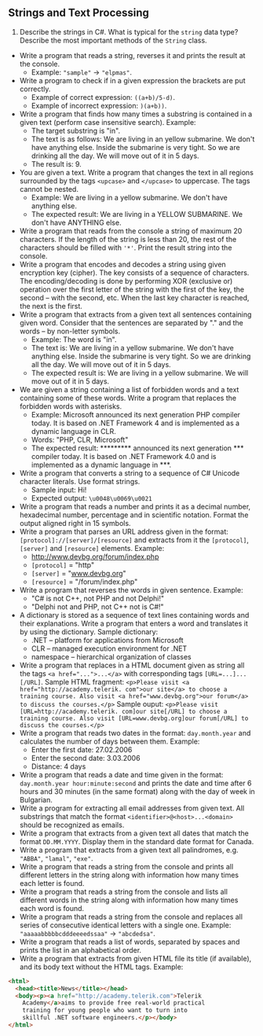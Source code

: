 ## Strings and Text Processing

1. Describe the strings in C#. What is typical for the `string` data type? Describe the most important methods of the `String` class.
* Write a program that reads a string, reverses it and prints the result at the console.
    * Example: `"sample"` -> `"elpmas"`.
* Write a program to check if in a given expression the brackets are put correctly.
    * Example of correct expression: `((a+b)/5-d)`.
    * Example of incorrect expression: `)(a+b))`.
* Write a program that finds how many times a substring is contained in a given text (perform case insensitive search). Example:
    * The target substring is "in".
    * The text is as follows: We are living in an yellow submarine. We don't have anything else. Inside the submarine is very tight. So we are drinking all the day. We will move out of it in 5 days.
    * The result is: 9.
* You are given a text. Write a program that changes the text in all regions surrounded by the tags `<upcase>` and `</upcase>` to uppercase. The tags cannot be nested.
    *  Example: We are living in a <upcase>yellow submarine</upcase>. We don't have <upcase>anything</upcase> else.
    * The expected result: We are living in a YELLOW SUBMARINE. We don't have ANYTHING else.
* Write a program that reads from the console a string of maximum 20 characters. If the length of the string is less than 20, the rest of the characters should be filled with `'*'`. Print the result string into the console.
* Write a program that encodes and decodes a string using given encryption key (cipher). The key consists of a sequence of characters. The encoding/decoding is done by performing XOR (exclusive or) operation over the first letter of the string with the first of the key, the second – with the second, etc. When the last key character is reached, the next is the first.
* Write a program that extracts from a given text all sentences containing given word. Consider that the sentences are separated by "." and the words – by non-letter symbols.
    * Example: The word is "in".
    * The text is: We are living in a yellow submarine. We don't have anything else. Inside the submarine is very tight. So we are drinking all the day. We will move out of it in 5 days.
    * The expected result is: We are living in a yellow submarine. We will move out of it in 5 days.
* We are given a string containing a list of forbidden words and a text containing some of these words. Write a program that replaces the forbidden words with asterisks.
    * Example: Microsoft announced its next generation PHP compiler today. It is based on .NET Framework 4 and is implemented as a dynamic language in CLR.
    * Words: "PHP, CLR, Microsoft"
    * The expected result: ********* announced its next generation *** compiler today. It is based on .NET Framework 4.0 and is implemented as a dynamic language in ***.
* Write a program that converts a string to a sequence of C# Unicode character literals. Use format strings.
   * Sample input: Hi!
   * Expected output: `\u0048\u0069\u0021`
* Write a program that reads a number and prints it as a decimal number, hexadecimal number, percentage and in scientific notation. Format the output aligned right in 15 symbols.
* Write a program that parses an URL address given in the format: `[protocol]://[server]/[resource]` and extracts from it the `[protocol]`, `[server]` and `[resource]` elements. Example:
    * http://www.devbg.org/forum/index.php
    * `[protocol]` = "http"
    * `[server]` = "www.devbg.org"
    * `[resource]` = "/forum/index.php"
* Write a program that reverses the words in given sentence. Example:
    * "C# is not C++, not PHP and not Delphi!"
    * "Delphi not and PHP, not C++ not is C#!"
* A dictionary is stored as a sequence of text lines containing words and their explanations. Write a program that enters a word and translates it by using the dictionary. Sample dictionary:
    * .NET – platform for applications from Microsoft
    * CLR – managed execution environment for .NET
    * namespace – hierarchical organization of classes
* Write a program that replaces in a HTML document given as string all the tags `<a href="...">...</a>` with corresponding tags `[URL=...]...[/URL]`.
    Sample HTML fragment: `<p>Please visit <a href="http://academy.telerik. com">our site</a> to choose a training course. Also visit <a href="www.devbg.org">our forum</a> to discuss the courses.</p>`
    Sample ouput: `<p>Please visit [URL=http://academy.telerik. com]our site[/URL] to choose a training course. Also visit [URL=www.devbg.org]our forum[/URL] to discuss the courses.</p>`
* Write a program that reads two dates in the format: `day.month.year` and calculates the number of days between them. Example:
    * Enter the first date: 27.02.2006
    * Enter the second date: 3.03.2006
    * Distance: 4 days
* Write a program that reads a date and time given in the format: `day.month.year hour:minute:second` and prints the date and time after 6 hours and 30 minutes (in the same format) along with the day of week in Bulgarian.
* Write a program for extracting all email addresses from given text. All substrings that match the format `<identifier>@<host>...<domain>` should be recognized as emails.
* Write a program that extracts from a given text all dates that match the format `DD.MM.YYYY`. Display them in the standard date format for Canada.
* Write a program that extracts from a given text all palindromes, e.g. `"ABBA"`, `"lamal"`, `"exe"`.
* Write a program that reads a string from the console and prints all different letters in the string along with information how many times each letter is found.
* Write a program that reads a string from the console and lists all different words in the string along with information how many times each word is found.
* Write a program that reads a string from the console and replaces all series of consecutive identical letters with a single one. Example: `"aaaaabbbbbcdddeeeedssaa"` -> `"abcdedsa"`.
* Write a program that reads a list of words, separated by spaces and prints the list in an alphabetical order.
* Write a program that extracts from given HTML file its title (if available), and its body text without the HTML tags. Example:
```html
<html>
  <head><title>News</title></head>
  <body><p><a href="http://academy.telerik.com">Telerik
    Academy</a>aims to provide free real-world practical
    training for young people who want to turn into
    skillful .NET software engineers.</p></body>
</html>
```
